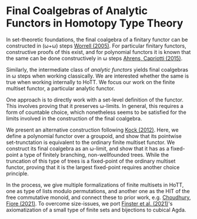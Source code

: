 # Final Coalgebras of Analytic Functors in Homotopy Type Theory

In set-theoretic foundations, the final coalgebra of a finitary functor can be
constructed in (ω+ω) steps [Worrell (2005)].  For particular finitary functors,
constructive proofs of this exist, and for polynomial functors it is known that
the same can be done constructively in ω steps [Ahrens, Capriotti (2015)].

Similarly, the intermediate class of _analytic functors_ yields final
coalgebras in ω steps when working classically.  We are interested whether the
same is true when working internally to HoTT.  We focus our work on the finite
multiset functor, a particular analytic functor.

One approach is to directly work with a set-level definition of the functor.
This involves proving that it preserves ω-limits.  In general, this requires a
form of countable choice, which nonetheless seems to be satisfied for the
limits involved in the construction of the final coalgebra.

We present an alternative construction following [Kock (2012)].  Here, we
define a polynomial functor over a groupoid, and show that its pointwise
set-trunctation is equivalent to the ordinary finite multiset functor.  We
construct its final coalgebra as an ω-limit, and show that it has as a
fixed-point a type of finitely branching, non-wellfounded trees.  While the
truncation of this type of trees is a fixed-point of the ordinary multiset
functor, proving that it is the largest fixed-point requires another choice
principle.

In the process, we give multiple formalizations of finite multisets in HoTT,
one as type of lists modulo permutations, and another one as the HIT of the
free commutative monoid, and connect these to prior work, e.g. [Choudhury, Fiore (2021)].
To overcome size-issues, we port [Finster et al. (2021)]'s axiomatization of a
small type of finite sets and bijections to cubical Agda.

[Ahrens, Capriotti (2015)]: https://doi.org/10.4230/LIPIcs.TLCA.2015.17
[Worrell (2005)]: https://doi.org/10.1016/j.tcs.2004.12.009
[Kock (2012)]: https://doi.org/10.1016/j.entcs.2013.01.001
[Choudhury, Fiore (2021)]: https://arxiv.org/abs/2110.05412
[Finster et al. (2021)]: https://arxiv.org/abs/2112.14050
